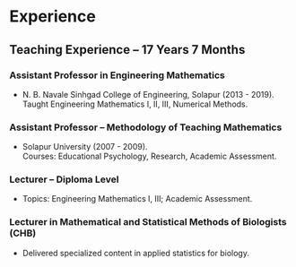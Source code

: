 # Experience

## Teaching Experience – 17 Years 7 Months

### Assistant Professor in Engineering Mathematics  
- N. B. Navale Sinhgad College of Engineering, Solapur (2013 - 2019).  
  Taught Engineering Mathematics I, II, III, Numerical Methods.

### Assistant Professor – Methodology of Teaching Mathematics  
- Solapur University (2007 - 2009).  
  Courses: Educational Psychology, Research, Academic Assessment.

### Lecturer – Diploma Level  
- Topics: Engineering Mathematics I, III; Academic Assessment.

### Lecturer in Mathematical and Statistical Methods of Biologists (CHB)
- Delivered specialized content in applied statistics for biology.
